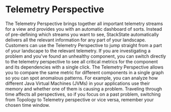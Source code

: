 # Telemetry Perspective

The Telemetry Perspective brings together all important telemetry streams for a view and provides you with an automatic dashboard of sorts. Instead of pre-defining which streams you want to see, StackState automatically delivers all the relevant information for any part of your landscape. Customers can use the Telemetry Perspective to jump straight from a part of your landscape to the relevant telemetry. If you are investigating a problem and you've found an unhealthy component, you can switch directly to the telemetry perspective to see all critical metrics for the component and its dependencies with a single click. The Telemetry Perspective allows you to compare the same metric for different components in a single graph so you can spot anomalous patterns. For example, you can analyze how different Java Virtual Machines \(JVMs\) in your applications use their memory and whether one of them is causing a problem. Traveling through time affects all perspectives, so if you focus on a past problem, switching from Topology to Telemetry perspective or vice versa, remember your chosen time window.

